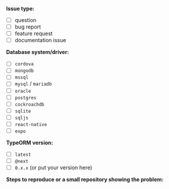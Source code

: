 **Issue type:**

- [ ] question
- [ ] bug report
- [ ] feature request
- [ ] documentation issue

**Database system/driver:**

- [ ] `cordova`
- [ ] `mongodb`
- [ ] `mssql`
- [ ] `mysql` / `mariadb`
- [ ] `oracle`
- [ ] `postgres`
- [ ] `cockroachdb`
- [ ] `sqlite`
- [ ] `sqljs`
- [ ] `react-native`
- [ ] `expo`

**TypeORM version:**

- [ ] `latest`
- [ ] `@next`
- [ ] `0.x.x` (or put your version here)

**Steps to reproduce or a small repository showing the problem:**

<!--
    To answer those questions you need to put "x" inside the square brackets, for example:
    - [x] `mysql`
    - [ ] `postgres`

    Also, please format your code properly (by taking code blocks into ```ts .... ```)
!>
